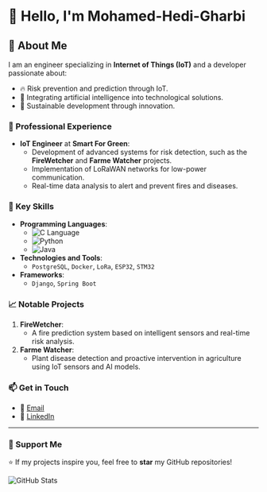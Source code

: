 # 👋 Hello, I'm Mohamed-Hedi-Gharbi

## 🚀 About Me
I am an engineer specializing in **Internet of Things (IoT)** and a developer passionate about:
- 🔥 Risk prevention and prediction through IoT.
- 🤖 Integrating artificial intelligence into technological solutions.
- 🌱 Sustainable development through innovation.

### 💼 Professional Experience
- **IoT Engineer** at **Smart For Green**:
  - Development of advanced systems for risk detection, such as the **FireWetcher** and **Farme Watcher** projects.
  - Implementation of LoRaWAN networks for low-power communication.
  - Real-time data analysis to alert and prevent fires and diseases.

### 🌟 Key Skills
- **Programming Languages**:  
  - ![C Language](https://img.shields.io/badge/Code-C-blue)  
  - ![Python](https://img.shields.io/badge/Code-Python-green)  
  - ![Java](https://img.shields.io/badge/Code-Java-red)  
- **Technologies and Tools**:  
  - `PostgreSQL`, `Docker`, `LoRa`, `ESP32`, `STM32`
- **Frameworks**:  
  - `Django`, `Spring Boot`

### 📈 Notable Projects
1. **FireWetcher**:  
   - A fire prediction system based on intelligent sensors and real-time risk analysis.  
2. **Farme Watcher**:  
   - Plant disease detection and proactive intervention in agriculture using IoT sensors and AI models.

### 📫 Get in Touch 
- 📧 [Email](mailto:mohamedhedigharbi101@gmail.com)  
- 🔗 [LinkedIn](https://www.linkedin.com/in/mohamed-hedi-gharbi-276aa6247/)  

---

### 🌟 Support Me
⭐ If my projects inspire you, feel free to **star** my GitHub repositories!

![GitHub Stats](https://github-readme-stats.vercel.app/api?username=Mohamed-Hedi-Gharbi&show_icons=true&theme=radical)

